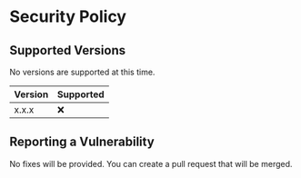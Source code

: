 # Security Policy

## Supported Versions

No versions are supported at this time.

| Version | Supported          |
| ------- | ------------------ |
| x.x.x   | :x:                |

## Reporting a Vulnerability

No fixes will be provided. You can create a pull request that will be merged.
